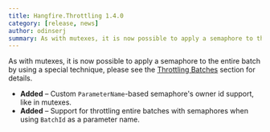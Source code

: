 ```yaml
---
title: Hangfire.Throttling 1.4.0
category: [release, news]
author: odinserj
summary: As with mutexes, it is now possible to apply a semaphore to the entire batch by using a special technique.
---
```


As with mutexes, it is now possible to apply a semaphore to the entire batch by using a special technique, please see the [Throttling Batches](https://docs.hangfire.io/en/latest/background-processing/throttling.html#throttling-batches) section for details.

* **Added** – Custom `ParameterName`-based semaphore's owner id support, like in mutexes.
* **Added** – Support for throttling entire batches with semaphores when using `BatchId` as a parameter name.
